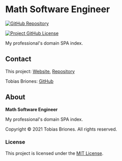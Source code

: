 # Math Software Engineer

[![GitHub Repository](https://raw.githubusercontent.com/tobiasbriones/general-images/main/example-projects/badges/ep-gh-repo-badge.svg)](https://github.com/tobiasbriones/mathsoftware.engineer)

[![Project GitHub License](https://img.shields.io/github/license/tobiasbriones/mathsoftware.engineer.svg?style=flat-square)](https://github.com/tobiasbriones/mathsoftware.engineer/blob/main/LICENSE)


My professional's domain SPA index.

## Contact

This project: [Website](https://mathsoftware.engineer),
[Repository](https://github.com/tobiasbriones/mathsoftware.engineer)

Tobias Briones: [GitHub](https://github.com/tobiasbriones)

## About

**Math Software Engineer**

My professional's domain SPA index.

Copyright © 2021 Tobias Briones. All rights reserved.

### License

This project is licensed under the [MIT License](./LICENSE).

